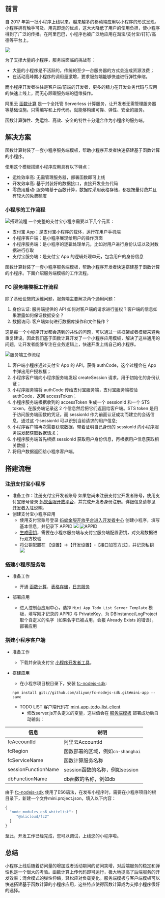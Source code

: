 ## 前言
自 2017 年第一批小程序上线以来，越来越多的移动端应用以小程序的形式呈现。小程序拥有触手可及、用完即走的优点，这大大降低了用户的使用负担，使小程序得到了广泛的传播。在阿里巴巴，小程序也被广泛地应用在淘宝/支付宝/钉钉/高德等平台上。

![](https://data-analysis.cn-shanghai.log.aliyuncs.com/logstores/article-logs/track_ua.gif?APIVersion=0.6.0&title=%E8%BD%BB%E6%9D%BE%E6%9E%84%E5%BB%BA%E5%9F%BA%E4%BA%8E%20Serverless%20%E6%9E%B6%E6%9E%84%E7%9A%84%E5%B0%8F%E7%A8%8B%E5%BA%8F&author=cici&src=article)

为了支撑大量的小程序，服务端面临的挑战有：

* 大量的小程序是不活跃的，传统的至少一台服务器的方式会造成资源浪费；
* 在活动高峰期小程序的调用量激增，要求服务端能够快速进行弹性伸缩。

而小程序开发者往往是客户端/前端的开发者，更多的精力在开发业务代码与应用的快速上线上，而无心顾暇服务端的运维操作。

阿里云 [函数计算](https://statistics.functioncompute.com/?title=%E8%BD%BB%E6%9D%BE%E6%9E%84%E5%BB%BA%E5%9F%BA%E4%BA%8E%20Serverless%20%E6%9E%B6%E6%9E%84%E7%9A%84%E5%B0%8F%E7%A8%8B%E5%BA%8F&author=cici&src=article&url=http%3A%2F%2Ffc.console.aliyun.com%2F%3Ffctraceid%3DYXV0aG9yJTNEY2ljaSUyNnRpdGxlJTNEJUU4JUJEJUJCJUU2JTlEJUJFJUU2JTlFJTg0JUU1JUJCJUJBJUU1JTlGJUJBJUU0JUJBJThFJTIwU2VydmVybGVzcyUyMCVFNiU5RSVCNiVFNiU5RSU4NCVFNyU5QSU4NCVFNSVCMCU4RiVFNyVBOCU4QiVFNSVCQSU4Rg%3D%3D) 是一个全托管 Serverless 计算服务，让开发者无需管理服务器等基础设施，只需编写和上传代码，就能够构建可靠、弹性、安全的服务。

函数计算弹性、免运维、高效、安全的特性十分适合作为小程序的服务端。

## 解决方案
函数计算封装了一套小程序服务端模板，帮助小程序开发者快速搭建基于函数计算的小程序。

使用这个模板搭建小程序应用具有以下特点：
* 运维效率高: 无需管理服务器，部署函数即可上线
* 开发效率高: 基于封装好的数据接口，直接开发业务代码
* 零费用启动: 服务端基于函数计算，数据库采用表格存储，都是按量付费并且有较大的免费额度

### 小程序的工作流程
![搭建流程](https://img.alicdn.com/tfs/TB1zHEEvHj1gK0jSZFuXXcrHpXa-4816-1072.png)
一个完整的支付宝小程序需要以下几个元素：
* 支付宝 App：是支付宝小程序的载体，运行在用户手机端
* 小程序客户端：是小程序展现给用户的操作页面
* 小程序服务端：是小程序的逻辑处理单元，比如对用户进行身份认证以及对数据进行存取
* 支付宝服务端：是支付宝 App 的逻辑处理单元，包含用户的身份信息

函数计算封装了一套小程序服务端模板，帮助小程序开发者快速搭建基于函数计算的小程序。下面介绍服务端模板的工作流程。

### FC 服务端模板工作流程
除了基础设施的运维问题，服务端主要解决两个通用问题：
1. 身份认证: 服务端提供的 API 如何对客户端的请求进行鉴权？客户端的信息如果泄露如何保证数据安全？
2. 数据访问: 客户端如何进行数据库操作和文件操作？

这是每一个小程序开发都会遇到的共性的问题，可以通过一些框架或者模板来避免重复建设。因此我们基于函数计算开发了一个小程序应用模板，解决了这些通用的问题，让开发者能够专注在业务逻辑上，快速开发上线自己的小程序。

![服务端工作流程](https://img.alicdn.com/tfs/TB1QrNjv4v1gK0jSZFFXXb0sXXa-8088-6088.png)
1. 客户端小程序通过支付宝 App 的 API，获得 authCode，这个过程会在 App 中弹出用户授权框；
2. 小程序客户端向小程序服务端发起 createSession 请求，用于初始化的身份认证；
3. 小程序服务端将 authCode 传给支付宝服务端，支付宝服务端校验 authCode，返回 accessToken；
4. 小程序服务端根据收到的 accessToken 生成一个 sessionId 和一个 STS token，在服务端记录这 2 个信息然后把它们返回给客户端。STS token 是用于访问服务端函数的凭证，而 sessionId 作为前面认证成功而建立的会话信息，通过这 个sessionId 可以识别当前请求的用户信息;
5. 小程序客户端再次需要获取数据，带着证明自己身份的 sessionId 向小程序服务端发起获取数据请求；
6. 小程序服务端首先根据 sessionId 获取用户身份信息，再根据用户信息获取相关数据；
7. 将用户数据返回给小程序客户端。


## 搭建流程
### 注册支付宝小程序
* 准备工作：注册支付宝开发者账号
如果您尚未注册支付宝开发者账号，使用支付宝账号登录 [蚂蚁金服开放平台](https://open.alipay.com/platform/home.htm)，并完成开发者身份注册。详细信息请参见 [开发者入驻说明](https://opendocs.alipay.com/mini/introduce/register)。
* 创建支付宝小程序应用
	* 使用支付宝账号登录 [蚂蚁金服开放平台进入开发者中心](https://developers.alipay.com/developmentAccess/developmentAccess.htm) 创建小程序，填写基本信息，并记录下 APPID
	![](https://img.alicdn.com/tfs/TB1VxsJvRr0gK0jSZFnXXbRRXXa-2442-956.png)
    ![APPID](https://img.alicdn.com/tfs/TB10ZEDvHr1gK0jSZR0XXbP8XXa-1812-1176.png)
    *  [生成密钥](https://docs.open.alipay.com/291/106097/)，需要在小程序服务端与支付宝服务端配置密钥，对交易数据进行双方校验
    *  将公钥配置在 【设置】->【开发设置】-【接口加签方式】，并记录私钥
    ![](https://img.alicdn.com/tfs/TB10ZEDvHr1gK0jSZR0XXbP8XXa-1812-1176.png)
    
### 搭建小程序服务端
* 准备工作
	* 开通 [函数计算](https://statistics.functioncompute.com/?title=%E8%BD%BB%E6%9D%BE%E6%9E%84%E5%BB%BA%E5%9F%BA%E4%BA%8E%20Serverless%20%E6%9E%B6%E6%9E%84%E7%9A%84%E5%B0%8F%E7%A8%8B%E5%BA%8F&author=cici&src=article&url=http%3A%2F%2Ffc.console.aliyun.com%2F%3Ffctraceid%3DYXV0aG9yJTNEY2ljaSUyNnRpdGxlJTNEJUU4JUJEJUJCJUU2JTlEJUJFJUU2JTlFJTg0JUU1JUJCJUJBJUU1JTlGJUJBJUU0JUJBJThFJTIwU2VydmVybGVzcyUyMCVFNiU5RSVCNiVFNiU5RSU4NCVFNyU5QSU4NCVFNSVCMCU4RiVFNyVBOCU4QiVFNSVCQSU4Rg%3D%3D)，[表格存储](https://otsnext.console.aliyun.com/)，[日志服务](https://sls.console.aliyun.com/lognext/profile)

* 部署应用
	* 进入控制台应用中心，选择 `Mini App Todo List Server Template` 模板，填写刚才记录的 APPID 与 PrivateKey，为 DBInstance/LogProject 取个自定义的名字（如果名字已被占用，会报 Already Exists 的错误），部署应用


### 搭建小程序客户端
* 准备工作
	* 下载并安装支付宝 [小程序开发者工具](https://opendocs.alipay.com/mini/ide/download)。

* 搭建应用
	* 在小程序项目根目录下，安装 [fc-nodejs-sdk](https://github.com/aliyun/fc-nodejs-sdk/tree/mini-app):
	
    ```
    npm install git://github.com/aliyun/fc-nodejs-sdk.git#mini-app --save
    ```
    
    * TODO LIST 客户端代码在 [mini-app-todo-list-client](https://github.com/awesome-fc/fc-mini-app-todolist/tree/master/mini-app-todo-list-client)
    	* 修改server.js开头定义的变量，这些值会在 [服务端模板](http://gitlab.alibaba-inc.com/awesome-fc/mini-app-todo-list-server) 部署成功后自动输出：
    	
|信息|说明|
|----|----|
|fcAccountId|阿里云AccountId|
|fcRegion|函数部署的区域，例如`cn-shanghai`|
|fcServiceName|函数计算服务名称|
|sessionFunctionName|session函数的名称，例如session|
|dbFunctionName|db函数的名称，例如db|


由于 [fc-nodejs-sdk](https://github.com/aliyun/fc-nodejs-sdk/tree/mini-app) 使用了ES6语法，在发布小程序时，需要在小程序项目的根目录下，新建一个文件mini.project.json，填入以下内容：

```js
{
  "node_modules_es6_whitelist": [
     "@alicloud/fc2"
  ]
}
``` 

至此，开发工作已经完成，您可以调试，上线您的小程序啦。


## 总结

小程序上线后随着访问量的增加或者活动期间的访问突增，对后端服务的稳定和弹性也是一个很大的考验。函数计算上传代码即可运行，极大地提高了后端服务的开发效率；混合模式的弹性伸缩，轻松应对负载变化。服务端模板与客户端模板可以快速搭建基于函数计算的小程序应用，这些特点使得函数计算成为支撑小程序很好的选择。




